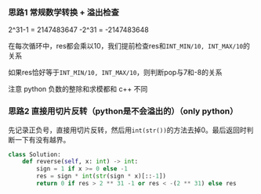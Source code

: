 ### 思路1 常规数学转换 + 溢出检查

2^31-1 = 2147483647
-2^31 = -2147483648

在每次循环中，res都会乘以10，我们提前检查res和`INT_MIN/10, INT_MAX/10`的关系

如果res恰好等于`INT_MIN/10, INT_MAX/10`，则判断pop与7和-8的关系

注意 python 负数的整除和求模都和 c++ 不同

### 思路2 直接用切片反转（python是不会溢出的）（only python）

先记录正负号，直接用切片反转，然后用`int(str())`的方法去掉0。最后返回时判断一下有没有越界。


```python
class Solution:
    def reverse(self, x: int) -> int:
        sign = 1 if x >= 0 else -1
        res = sign * int(str(sign * x)[::-1])
        return 0 if res > 2 ** 31 -1 or res < -(2 ** 31) else res
```
